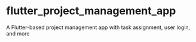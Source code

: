 # flutter_project_management_app
A Flutter-based project management app with task assignment, user login, and more

